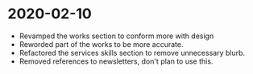 # 2020-02-10

- Revamped the works section to conform more with design
- Reworded part of the works to be more accurate.
- Refactored the services skills section to remove unnecessary blurb.
- Removed references to newsletters, don't plan to use this.
